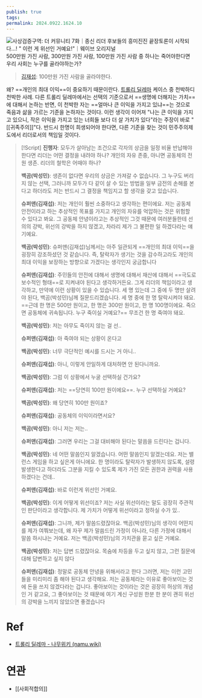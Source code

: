 ```yaml
---
publish: true
tags: 
permalink: 2024.0922.1624.10
---
```

   ![사상검증구역: 더 커뮤니티  7화｜종신 리더 후보들의 흥미진진 끝장토론이 시작되다...! " 이런 게 위선인 거예요!"｜웨이브 오리지널](https://www.youtube.com/watch?v=DmW5jT3UkY4)
500만원 가진 사람, 300만원 가진 사람, 100만원 가진 사람 중 하나는 죽어야한다면 우리 사회는 누구를 골라야하는가? 

> [김재섭](https://namu.wiki/w/%EA%B9%80%EC%9E%AC%EC%84%AD): 100만원 가진 사람을 골라야한다. 
 
왜? ==개인의 최대 이익==이 중요하기 때문이란다. [트롤리 딜레마](https://namu.wiki/w/%ED%8A%B8%EB%A1%A4%EB%A6%AC%20%EB%94%9C%EB%A0%88%EB%A7%88) 케이스 중 천박하디 천박한 사례. 다른 트롤리 딜레마에서는 선택의 기준으로서 ==생명에 더해지는 가치==에 대해서 논하는 반면, 이 천박한 자는 ==얼마나 큰 이익을 가지고 있냐==는 것으로 죽음과 삶을 가르는 기준을 논하자는 것이다. 
이런 생각이 이어져 "나는 큰 이익을 가지고 있으니, 작은 이익을 가지고 있는 너희들 보다 더 살 가치가 있다"라는 주장이 바로 "[[귀족주의]]"다. 반드시 한명이 희생되어야 한다면, 다른 기준을 찾는 것이 민주주의제도에서 리더로서의 책임일 것이다.
>[!Script]
>**진행자**: 모두가 살아남는 조건으로 각자의 상금을 일정 비율 반납해야 한다면 리더는 어떤 결정을 내려야 하나? 개인의 자유 존중, 아니면 공동체의 전원 생존. 리더의 철학은 어때야 하나?
>
>**백곰(박성민)**: 생존이 없다면 우리의 상금은 가져갈 수 없습니다. 그 누구도 버리지 않는 선택, 그러니까 모두가 다 같이 살 수 있는 방법을 일부 금전의 손해를 본다고 하더라도 저는 반드시 그 결정을 책임지고 할 생각을 갖고 있습니다. 
>
>**슈퍼맨(김재섭)**: 저는 개인이 훨씬 소중하다고 생각하는 편이에요. 저는 공동체 안전이라고 하는 추상적인 목표를 가지고 개인의 자유를 억압하는 것은 위험할 수 있다고 봐요. 그 공동체 안녕이라고는 추상적인 그것 때문에 여러분들한테 선의의 강박, 위선의 강박을 하지 않겠고, 차라리 제가 그 불편한 일 하겠다라는 얘기예요. 
> 
> **백곰(박성민)**: 슈퍼맨(김재섭)님께서는 아주 일관되게 ==개인의 최대 이익==을 굉장히 강조하셨던 것 같습니다. 즉, 탈락자가 생기는 것을 감수하고라도 개인의 최대 이익을 보장하는 방향으로 가겠다는 생각인지 궁금합니다 
> 
> **슈퍼맨(김재섭)**: 주민들의 안전에 대해서 생명에 대해서 재산에 대해서 ==극도로 보수적인 형태==로 지켜내야 된다고 생각하거든요. 그게 리더의 책임이라고 생각하고, 만약에 이런 상황이 있을 수 있습니다. 세 명 있는데 그 중에 두 명만 살려야 된다, 백곰(박성민)님께 질문드리겠습니다. 세 명 중에 한 명 탈락시켜야 돼요. ==근데 한 명은 500만 원이고, 한 명은 300만 원이고, 한 명 100명이에요. 죽으면 공동체에 귀속됩니다. 누구 죽이실 거예요?== 무조건 한 명 죽여야 돼요.
> 
> **백곰(박성민)**: 저는 아무도 죽이지 않는 걸 선..
> 
> **슈퍼맨(김재섭)**: 아 죽여야 되는 상황이 온다고 
> 
> **백곰(박성민)**: 너무 극단적인 예시를 드시는 거 아니.. 
> 
> **슈퍼맨(김재섭)**: 아니, 이렇게 안일하게 대처하면 안 된다니까요. 
> 
> **백곰(박성민)**: 그럼 이 상황에서 누굴 선택하실 건가요?
> 
> **슈퍼맨(김재섭)**: 저는 ==당연히 100만 원이에요==. 누구 선택하실 거예요? 
> 
> **백곰(박성민)**: 왜 당연히 100만 원이죠?
> 
> **슈퍼맨(김재섭)**: 공동체의 이익이라면서요? 
> 
> **백곰(박성민)**: 아니 저는 저는..
> 
> **슈퍼맨(김재섭)**: 그러면 우리는 그걸 대비해야 된다는 말씀을 드린다는 겁니다.
> 
> **백곰(박성민)**: 네 어떤 말씀인지 알겠습니다. 어떤 말씀인지 알겠는데요. 저는 밸런스 게임을 하고 싶은게 아니에요. 한 명이라도 탈락자가 발생하지 않도록, 설령 발생한다고 하더라도 그분을 지킬 수 있도록 제가 가진 모든 권한과 권력을 사용하겠다는 건데.. 
> 
> **슈퍼맨(김재섭)**: 바로 이런게 위선인 거예요.
> 
> **백곰(박성민)**: 이게 어떻게 위선이죠? 저는 사실 위선이라는 말도 굉장히 주관적인 판단이라고 생각합니다. 제 가치가 어떻게 위선이라고 정하실 수가 있.. 
> 
> **슈퍼맨(김재섭)**: 그니까, 제가 말씀드렸잖아요. 백곰(박성민)님의 생각이 어떤지를 제가 여쭤보는데, 왜 자꾸 제가 말씀드린 가정이 아니라, 다른 가정에 대해서 말씀 하시냐는 거예요. 저는 백곰(박성민)님의 가치관을 묻고 싶은 거예요. 
> 
> **백곰(박성민)**: 저는 답변 드렸잖아요. 목숨에 차등을 두고 싶지 않고, 그런 질문에 대해 답변하고 싶지 않다 
> 
> **슈퍼맨(김재섭)**: 정말로 공동체 안녕을 위해서라고 한다 그러면, 저는 이런 고민들을 미리미리 좀 해야 된다고 생각해요. 저는 공동체라는 이유로 좋아보이는 것에 돈을 쓰지 않겠다라는 겁니다. 좋아보이는 것이라는 것은 굉장히 허상의 개념인 거 같고요, 그 좋아보이는 것 때문에 여기 계신 구성원 한분 한 분이 괜히 위선의 강박을 느끼지 않았으면 좋겠습니다
# Ref
- [트롤리 딜레마 - 나무위키 (namu.wiki)](https://namu.wiki/w/%ED%8A%B8%EB%A1%A4%EB%A6%AC%20%EB%94%9C%EB%A0%88%EB%A7%88)
# 연관
- [[사회적합의]]
